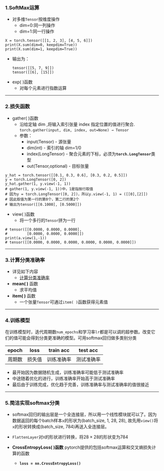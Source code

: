 ### 1.SoftMax运算
- 对多维`Tensor`按维度操作
  - dim=0:同一列操作
  - dim=1:同一行操作
 ```
 X = torch.tensor([[1, 2, 3], [4, 5, 6]])
 print(X.sum(dim=0, keepdim=True))
 print(X.sum(dim=1, keepdim=True))
 ```
 - 输出为：
   ```
   tensor([[5, 7, 9]])
   tensor([[6], [15]])
   ```
- exp( )函数
  - 对每个元素进行指数运算
 
---

### 2.损失函数
- gather( )函数
  - 沿给定轴 dim ,将输入索引张量 index 指定位置的值进行聚合.
 `torch.gather(input, dim, index, out=None) → Tensor`
   - 参数：
     - input(Tensor) - 源张量
     - dim(int) - 索引的轴 dim=1/0
     - index(LongTensor) - 聚合元素的下标，必须为<code>**torch.LongTensor**</code>类型
     - out(Tensor,optional) - 目标张量
```
y_hat = torch.tensor([[0.1, 0.3, 0.6], [0.3, 0.2, 0.5]])
y = torch.LongTensor([0, 2])
y_hat.gather(1, y.view(-1, 1))
# gather(1, y.view(-1, 1))中，1是指按行取值
# 因为y = torch.LongTensor([0, 2])，所以y.view(-1, 1) = ([[0],[2]])
# 因此取值为第一行的第0个，第二行的第2个
# 输出为tensor([[0.1000], [0.5000]])
```
- view( )函数
  - 将一个多行的`Tensor`拼为一行
```
# tensor([[0.0000, 0.0000, 0.0000],
#         [0.0000, 0.0000, 0.0000]])
print(a.view(1,-1))
# tensor([[0.0000, 0.0000, 0.0000, 0.0000, 0.0000, 0.0000]])
```
---
### 3.计算分类准确率
- 详见如下内容
  - [计算分类准确率](https://tangshusen.me/Dive-into-DL-PyTorch/#/chapter03_DL-basics/3.6_softmax-regression-scratch?id=_366-%e8%ae%a1%e7%ae%97%e5%88%86%e7%b1%bb%e5%87%86%e7%a1%ae%e7%8e%87 "计算分类准确率")
- **mean( )** 函数
  - 求平均值
- **item( )** 函数
  - 一个张量`Tensor`可通过`item( )`函数获得元素值

---

### 4.训练模型
在训练模型时，迭代周期数`num_epochs`和学习率`lr`都是可以调的超参数。改变它们的值可能会得到分类更准确的模型。可用softmax回归做多类别分类

| epoch| loss  | train acc  | test acc  |
| :------------: | :------------: | :------------: | :------------: |
|  周期数 | 损失值  | 训练准确率  | 测试准确率|

- 最开始因为数据随机生成，训练准确率可能低于测试准确率
- 中途随着优化的进行，训练准确率开始高于测试准确率
- 最后由于训练完成，优化趋于完善，训练准确率与测试准确率的值很接近

---

### 5.简洁实现softmax分类
- softmax回归的输出层是一个全连接层，所以用一个线性模块就可以了。因为数据返回的每个batch样本`x`的形状为(batch_size, 1, 28, 28), 故先用`view()`将`x`的形状转换成(batch_size, 784)再送入全连接层。

- `FlattenLayer`对`X`的形状进行转换，将$28 \times 28$的形状变为$784$

- **CrossEntropyLoss( )函数**
 pytorch提供的包括softmax运算和交叉熵损失计算的函数
  - <code>**loss = nn.CrossEntropyLoss()**</code>